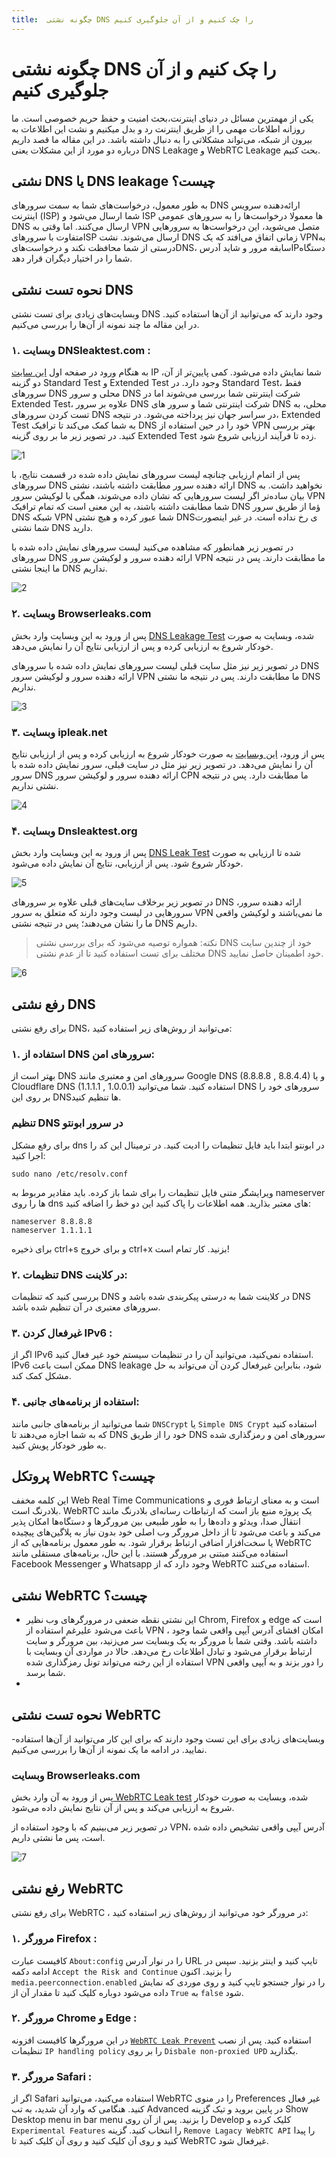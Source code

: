 ```yaml
---
title:  چگونه نشتی DNS را چک کنیم و از آن جلوگیری کنیم 
---
```


# چگونه نشتی DNS را چک کنیم و از آن جلوگیری کنیم
یکی از مهمترین مسائل در دنیای اینترنت،بحث امنیت و حفظ حریم خصوصی است. ما روزانه اطلاعات مهمی را از طریق
اینترنت رد و بدل میکنیم و نشت این اطلاعات به بیرون از شبکه، می‌تواند مشکلاتی را به دنبال داشته باشد. در این مقاله ما
قصد داریم درباره دو مورد از این مشکلات یعنی DNS Leakage و WebRTC Leakage بحث کنیم.

## نشتی DNS یا DNS leakage چیست؟

به طور معمول، درخواست‌های شما به سمت سرورهای DNS ارائه‌دهنده سرویس اینترنت (ISP) شما ارسال می‌شود و ISP
ها معمولا درخواست‌ها را به سرورهای عمومی DNS ارسال می‌کنند. اما وقتی به VPN متصل
می‌شوید، این درخواست‌ها به سرورهایی متفاوت با سرورهایISP ارسال می‌شوند. نشت DNS زمانی اتفاق می‌افتد که یک
VPNبه درستی از شما محافظت نکند و درخواست‌هایDNS، سابقه مرور و شاید آدرسIPدستگاه شما را در اختیار دیگران
قرار دهد.


## نحوه تست نشتی DNS
وبسایت‌های زیادی برای تست نشتی DNS وجود دارند که می‌توانید از آن‌ها استفاده کنید. در این مقاله ما چند نمونه از آن‌ها را بررسی می‌کنیم.

### ۱. وبسایت DNSleaktest.com‌ :
به هنگام ورود در صفحه اول [این سایت](https://dnsleaktest.com/) IP شما نمایش داده می‌شود. کمی پایین‌تر از آن، دو گزینه Standard Test و Extended Test وجود دارد. در Standard Test، فقط سرورهای DNS محلی و سرور DNS شرکت اینترنتی شما بررسی می‌شوند اما در Extended Test، علاوه بر سرور DNS شرکت اینترنتی شما و سرور های DNS محلی، به تست کردن سرورهای DNS در سراسر جهان نیز پرداخته می‌شود. در نتیجه،  Extended Test به شما کمک می‌کند تا ترافیک DNS خود را در حین استفاده از VPN بهتر بررسی کنید. در تصویر زیر ما بر روی گزینه Extended Test زده تا فرآیند ارزیابی شروع شود.

![1](https://user-images.githubusercontent.com/125398461/235299493-2a0c4aaf-cd24-4723-b7f6-8ed60845734d.jpg)


پس از اتمام ارزیابی چنانچه لیست سرورهای نمایش داده شده در قسمت نتایج، با سرورهای DNS ارائه دهنده سرور مطابقت داشته باشند، نشتی DNS نخواهید داشت. به بیان ساده‌تر اگر لیست سرورهایی که نشان داده می‌شوند، همگی با لوکیشن‌ سرور VPN شما مطابقت داشته باشند، به این معنی است که تمام ترافیک DNS ؤما از طریق سرور DNS شبکه VPN شما عبور کرده و هیچ نشتی DNSی رخ نداده است. در غیر اینصورت شما نشتی DNS دارید.

در تصویر زیر همانطور که مشاهده می‌کنید لیست سرورهای نمایش داده شده با سرورهای DNS ارائه دهنده سرور و لوکیشن سرور VPN ما مطابقت دارند. پس در نتیجه ما  اینجا نشتی DNS نداریم.

![2](https://user-images.githubusercontent.com/125398461/235299505-d9fb313b-28b5-473a-b211-a1533bd0add5.jpg)


### ۲. وبسایت Browserleaks.com
پس از ورود به این وبسایت وارد بخش [DNS Leakage Test](https://browserleaks.com/dns) شده، وبسایت به صورت خودکار شروع به ارزیابی کرده و پس از ارزیابی نتایج آن را نمایش می‌دهد.

در تصویر زیر نیز مثل سایت قبلی لیست سرورهای نمایش داده شده با سرورهای DNS ارائه دهنده سرور و لوکیشن سرور VPN ما مطابقت دارند. پس در نتیجه ما نشتی DNS نداریم.


![3](https://user-images.githubusercontent.com/125398461/235299510-6b7fb769-3c3a-49e9-b28f-ef59f52e72e6.jpg)


### ۳. وبسایت ipleak.net
پس از ورود، [این وبسایت](https://ipleak.net) به صورت خودکار شروع به ارزیابی کرده و پس از ارزیابی نتایج آن را نمایش می‌دهد.
در تصویر زیر نیز مثل در سایت قبلی، سرور نمایش داده شده با سرور DNS ارائه دهنده سرور و لوکیشن سرور CPN ما مطابقت دارد. پس در نتیجه نشتی نداریم.

![4](https://user-images.githubusercontent.com/125398461/235299557-8dac8205-37e8-4a67-bc2e-c6b0ad83b40d.jpg)



### ۴. وبسایت Dnsleaktest.org
پس از ورود به این وبسایت وارد بخش [DNS Leak Test](https://dnsleaktest.org/dns-leak-test) شده تا ارزیابی به صورت خودکار شروع شود. پس از ارزیابی، نتایج آن نمایش داده می‌شود.

![5](https://user-images.githubusercontent.com/125398461/235299689-1efae131-4ca9-4e49-9b15-6f915695c32c.jpg)



در تصویر زیر برخلاف سایت‌های قبلی علاوه بر سرورهای DNS ارائه دهنده سرور، سرورهایی در لیست وجود دارند که متعلق به سرور VPN ما نمی‌باشند و لوکیشن واقعی ما را نشان می‌دهند؛ پس در نتیجه نشتی DNS داریم.

> نکته: همواره توصیه می‌شود که برای بررسی نشتی DNS خود از چندین سایت مختلف برای تست استفاده کنید تا از عدم نشتی DNS خود اطمینان حاصل نمایید.

![6](https://user-images.githubusercontent.com/125398461/235299716-b3d0d789-84be-499c-b03a-b1cd5d2e1c58.jpg)


## رفع نشتی DNS
برای رفع نشتی DNS، می‌توانید از روش‌های زیر استفاده کنید:
### ۱. استفاده از DNS سرورهای امن:
بهتر است از DNS سرورهای امن و معتبری مانند Google DNS (8.8.8.8 , 8.8.4.4) و یا Cloudflare DNS (1.1.1.1 , 1.0.0.1) استفاده کنید. شما می‌توانید DNS سرورهای خود را بر روی این DNSها تنظیم کنید.

### تنظیم DNS در سرور ابونتو

برای رفع مشکل dns در ابونتو ابتدا باید فایل تنظیمات را ادیت کنید. در ترمینال این کد را اجرا کنید:

```
sudo nano /etc/resolv.conf
```

ویرایشگر متنی فایل تنظیمات را برای شما باز کرده. باید مقادیر مربوط به nameserver ها را روی dns های معتبر بذارید. همه اطلاعات را پاک‌ کنید این دو خط را اضافه کنید:

```
nameserver 8.8.8.8
nameserver 1.1.1.1
```

برای ذخیره ctrl+s و برای خروج  ctrl+x بزنید.
کار تمام است!

### ۲. تنظیمات DNS در کلاینت:
بررسی کنید که تنظیمات DNS در کلاینت شما به درستی پیکربندی شده باشد و DNS سرورهای معتبری در آن تنظیم شده باشد.

### ۳. غیرفعال کردن IPv6 : 
اگر از IPv6 استفاده نمی‌کنید، می‌توانید آن را در تنظیمات سیستم خود غیر فعال کنید. IPv6 ممکن است باعث DNS leakage شود، بنابراین غیرفعال کردن آن می‌تواند به حل مشکل کمک کند.

### ۴. استفاده از برنامه‌های جانبی:
شما می‌توانید از برنامه‌های جانبی مانند `DNSCrypt` یا `Simple DNS Crypt` استفاده کنید که به شما اجازه می‌دهند تا DNS خود را از طریق DNS سرورهای امن و رمزگذاری شده به طور خودکار پویش کنید.


## پروتکل WebRTC چیست؟
این کلمه مخفف Web Real Time Communications است و به معنای ارتباط فوری و بلادرنگ است. WebRTC یک پروژه منبع باز است که ارتباطات رسانه‌ای بلادرنگ مانند انتقال صدا، ویدئو و داده‌ها را به طور طبیعی بین مرورگرها و دستگاه‌ها امکان پذیر می‌کند و باعث می‌شود تا از داخل مرورگر وب اصلی خود بدون نیاز به پلاگین‌های پیچیده یا سخت‌افزار اضافی ارتباط برقرار شود. به طور معمول برنامه‌هایی که از WebRTC استفاده می‌کنند مبتنی بر مرورگر هستند. با این حال، برنامه‌های مستقلی مانند Facebook Messenger و Whatsapp وجود دارد که از WebRTC استفاده می‌کنند.



## نشتی WebRTC چیست؟
- این نشتی نقطه ضعفی در مرورگرهای وب نظیر Chrom, Firefox و edge است که باعث می‌شود علیرغم استفاده از VPN ، امکان افشای آدرس آیپی واقعی شما وجود داشته باشد. وقتی شما با مرورگر به یک وبسایت سر می‌زنید، بین مرورگر و سایت ارتباط برقرار می‌شود و تبادل اطلاعات رخ می‌دهد. حالا در مواردی آن وبسایت با استفاده از این رخنه می‌تواند تونل رمزگذاری شده VPN را دور بزند و به آیپی واقعی شما برسد.
-
## نحوه تست نشتی WebRTC
-وبسایت‌های زیادی برای این تست وجود دارند که برای این کار می‌توانید از آن‌ها استفاده نمایید. در ادامه ما یک نمونه از آن‌ها را بررسی می‌کنیم.

### وبسایت Browserleaks.com

پس از ورود به آن وارد بخش[ WebRTC Leak test](https://browserleaks.com/webrtc) شده، وبسایت به صورت خودکار شروع به ارزیابی می‌کند و پس از آن نتایج نمایش داده می‌شود.

در تصویر زیر می‌بینیم که با وجود استفاده از VPN، آدرس آیپی واقعی تشخیص داده شده است، پس ما نشتی داریم.

![7](https://user-images.githubusercontent.com/125398461/235300245-57e4be56-22fb-4030-989b-a5a49f77d533.jpg)


## رفع نشتی WebRTC

برای رفع نشتی WebRTC ، در مرورگر خود می‌توانید از روش‌های زیر استفاده کنید:

### ۱. مرورگر Firefox‌ : 
کافیست عبارت `About:config` را در نوار آدرس URL تایپ کنید و اینتر بزنید. سپس در ادامه دکمه `Accept the Risk and Continue` را بزنید. اکنون` media.peerconnection.enabled` را در نوار جستجو تایپ کنید و روی موردی که نمایش داده می‌شود دوباره کلیک کنید تا مقدار آن از `True` به `false` شود.

### ۲. مرورگر Chrome و Edge : 
در این مرورگرها کافیست افزونه [`WebRTC Leak Prevent`](https://chrome.google.com/webstore/detail/webrtc-leak-prevent/eiadekoaikejlgdbkbdfeijglgfdalml?hl=en) استفاده کنید. پس از نصب تنظیمات `IP handling policy` را بر روی `Disbale non-proxied UPD` بگذارید.

### ۳. مرورگر Safari : 
اگر از Safari استفاده می‌کنید، می‌توانید WebRTC را در منوی Preferences غیر فعال کنید. هنگامی که وارد آن شدید، به تب Advanced در پایین بروید و تیک گزینه Show Desktop menu in bar menu را بزنید. پس از آن روی Develop کلیک کرده و `Experimental Features` را انتخاب کنید. گزینه `Remove Lagacy WebRTC API` را پیدا کنید و روی آن کلیک کنید و روی آن کلیک کنید تا WebRTC غیرفعال شود.
